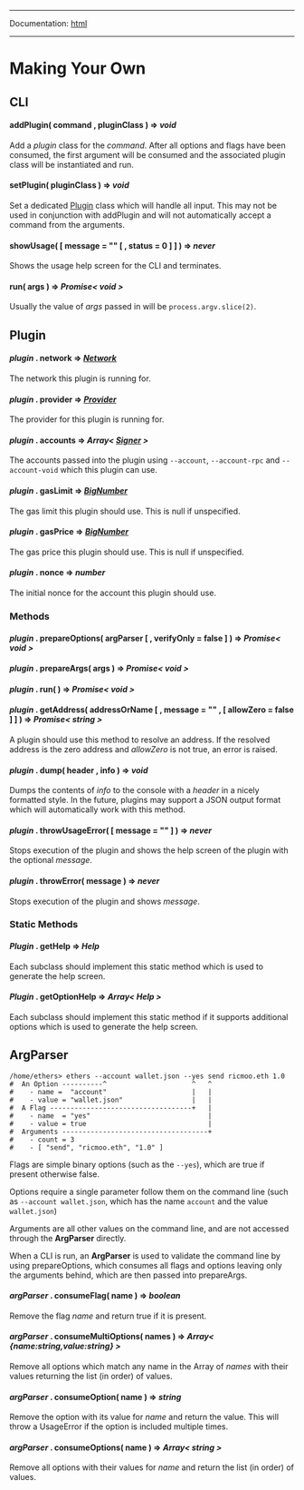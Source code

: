 -----

Documentation: [html](https://docs.ethers.io/)

-----

Making Your Own
===============

CLI
---

#### **addPlugin**( command , pluginClass ) => *void*

Add a *plugin* class for the *command*. After all options and flags have been consumed, the first argument will be consumed and the associated plugin class will be instantiated and run.


#### **setPlugin**( pluginClass ) => *void*

Set a dedicated [Plugin](/v5/cli/plugin/#cli-plugin) class which will handle all input. This may not be used in conjunction with addPlugin and will not automatically accept a command from the arguments.


#### **showUsage**( [ message = "" [ , status = 0 ] ] ) => *never*

Shows the usage help screen for the CLI and terminates.


#### **run**( args ) => *Promise< void >*

Usually the value of *args* passed in will be `process.argv.slice(2)`.


Plugin
------

#### *plugin* . **network** => *[Network](/v5/api/providers/types/#providers-Network)*

The network this plugin is running for.


#### *plugin* . **provider** => *[Provider](/v5/api/providers/provider/)*

The provider for this plugin is running for.


#### *plugin* . **accounts** => *Array< [Signer](/v5/api/signer/#Signer) >*

The accounts passed into the plugin using `--account`, `--account-rpc` and `--account-void` which this plugin can use.


#### *plugin* . **gasLimit** => *[BigNumber](/v5/api/utils/bignumber/)*

The gas limit this plugin should use. This is null if unspecified.


#### *plugin* . **gasPrice** => *[BigNumber](/v5/api/utils/bignumber/)*

The gas price this plugin should use. This is null if unspecified.


#### *plugin* . **nonce** => *number*

The initial nonce for the account this plugin should use.


### Methods

#### *plugin* . **prepareOptions**( argParser [ , verifyOnly = false ] ) => *Promise< void >*



#### *plugin* . **prepareArgs**( args ) => *Promise< void >*



#### *plugin* . **run**( ) => *Promise< void >*



#### *plugin* . **getAddress**( addressOrName [ , message = "" , [ allowZero = false ] ] ) => *Promise< string >*

A plugin should use this method to resolve an address. If the resolved address is the zero address and *allowZero* is not true, an error is raised.


#### *plugin* . **dump**( header , info ) => *void*

Dumps the contents of *info* to the console with a *header* in a nicely formatted style. In the future, plugins may support a JSON output format which will automatically work with this method.


#### *plugin* . **throwUsageError**( [ message = "" ] ) => *never*

Stops execution of the plugin and shows the help screen of the plugin with the optional *message*.


#### *plugin* . **throwError**( message ) => *never*

Stops execution of the plugin and shows *message*.


### Static Methods

#### *Plugin* . **getHelp** => *Help*

Each subclass should implement this static method which is used to generate the help screen.


#### *Plugin* . **getOptionHelp** => *Array< Help >*

Each subclass should implement this static method if it supports additional options which is used to generate the help screen.


ArgParser
---------

```
/home/ethers> ethers --account wallet.json --yes send ricmoo.eth 1.0
#  An Option ----------^                     ^   ^
#    - name =  "account"                     |   |
#    - value = "wallet.json"                 |   |
#  A Flag -----------------------------------+   |
#    - name  = "yes"                             |
#    - value = true                              |
#  Arguments ------------------------------------+
#    - count = 3
#    - [ "send", "ricmoo.eth", "1.0" ]
```


Flags are simple binary options (such as the `--yes`), which are true if present otherwise false.

Options require a single parameter follow them on the command line (such as `--account wallet.json`, which has the name `account` and the value `wallet.json`)

Arguments are all other values on the command line, and are not accessed through the **ArgParser** directly.

When a CLI is run, an **ArgParser** is used to validate the command line by using prepareOptions, which consumes all flags and options leaving only the arguments behind, which are then passed into prepareArgs.


#### *argParser* . **consumeFlag**( name ) => *boolean*

Remove the flag *name* and return true if it is present.


#### *argParser* . **consumeMultiOptions**( names ) => *Array< {name:string,value:string} >*

Remove all options which match any name in the Array of *names* with their values returning the list (in order) of values.


#### *argParser* . **consumeOption**( name ) => *string*

Remove the option with its value for *name* and return the value. This will throw a UsageError if the option is included multiple times.


#### *argParser* . **consumeOptions**( name ) => *Array< string >*

Remove all options with their values for *name* and return the list (in order) of values.



